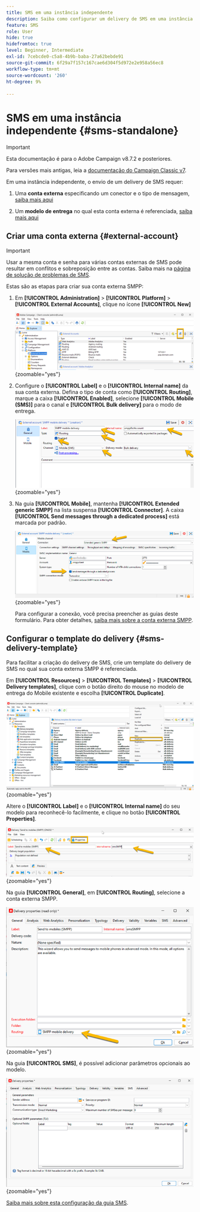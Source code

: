```yaml
---
title: SMS em uma instância independente
description: Saiba como configurar um delivery de SMS em uma instância independente
feature: SMS
role: User
hide: true
hidefromtoc: true
level: Beginner, Intermediate
exl-id: 7cebcde0-c5a8-4b9b-baba-27a62bebde91
source-git-commit: 6f29a7f157c167cae6d304f5d972e2e958a56ec8
workflow-type: tm+mt
source-wordcount: '260'
ht-degree: 9%

---
```


# SMS em uma instância independente {#sms-standalone}

>[!IMPORTANT]
>
>Esta documentação é para o Adobe Campaign v8.7.2 e posteriores.
>
>Para versões mais antigas, leia a [documentação do Campaign Classic v7](https://experienceleague.adobe.com/pt-br/docs/campaign-classic/using/sending-messages/sending-messages-on-mobiles/sms-set-up/sms-set-up).

Em uma instância independente, o envio de um delivery de SMS requer:

1. Uma **conta externa** especificando um conector e o tipo de mensagem, [saiba mais aqui](#external-account)

1. Um **modelo de entrega** no qual esta conta externa é referenciada, [saiba mais aqui](#sms-delivery-template)

## Criar uma conta externa {#external-account}

>[!IMPORTANT]
>
>Usar a mesma conta e senha para várias contas externas de SMS pode resultar em conflitos e sobreposição entre as contas. Saiba mais na [página de solução de problemas de SMS](smpp-connection.md#sms-troubleshooting).

Estas são as etapas para criar sua conta externa SMPP:

1. Em **[!UICONTROL Administration]** > **[!UICONTROL Platform]** > **[!UICONTROL External Accounts]**, clique no ícone **[!UICONTROL New]**

   ![](assets/sms_extaccount.png){zoomable="yes"}

1. Configure o **[!UICONTROL Label]** e o **[!UICONTROL Internal name]** da sua conta externa. Defina o tipo de conta como **[!UICONTROL Routing]**, marque a caixa **[!UICONTROL Enabled]**, selecione **[!UICONTROL Mobile (SMS)]** para o canal e **[!UICONTROL Bulk delivery]** para o modo de entrega.

   ![](assets/sms_extaccount_new.png){zoomable="yes"}

1. Na guia **[!UICONTROL Mobile]**, mantenha **[!UICONTROL Extended generic SMPP]** na lista suspensa **[!UICONTROL Connector]**.
A caixa **[!UICONTROL Send messages through a dedicated process]** está marcada por padrão.

   ![](assets/sms_extaccount_connector.png){zoomable="yes"}

   Para configurar a conexão, você precisa preencher as guias deste formulário. Para obter detalhes, [saiba mais sobre a conta externa SMPP](smpp-external-account.md#smpp-connection-settings).


## Configurar o template do delivery {#sms-delivery-template}

Para facilitar a criação do delivery de SMS, crie um template do delivery de SMS no qual sua conta externa SMPP é referenciada.

Em **[!UICONTROL Resources]** > **[!UICONTROL Templates]** > **[!UICONTROL Delivery templates]**, clique com o botão direito do mouse no modelo de entrega do Mobile existente e escolha **[!UICONTROL Duplicate]**.

![](assets/sms_template_duplicate.png){zoomable="yes"}

Altere o **[!UICONTROL Label]** e o **[!UICONTROL Internal name]** do seu modelo para reconhecê-lo facilmente, e clique no botão **[!UICONTROL Properties]**.

![](assets/sms_template_name.png){zoomable="yes"}

Na guia **[!UICONTROL General]**, em **[!UICONTROL Routing]**, selecione a conta externa SMPP.

![](assets/sms_template_routing.png){zoomable="yes"}

Na guia **[!UICONTROL SMS]**, é possível adicionar parâmetros opcionais ao modelo.

![](assets/sms_template_properties.png){zoomable="yes"}

[Saiba mais sobre esta configuração da guia SMS](sms-delivery-settings.md).
